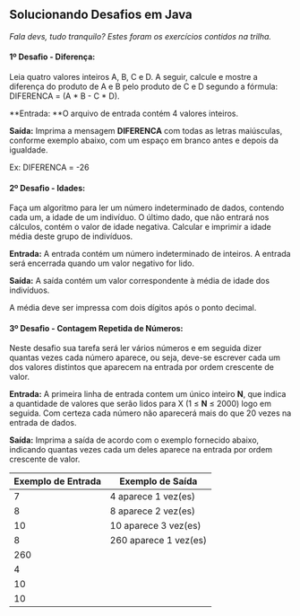 <h2>Solucionando Desafios em Java</h2>

*Fala devs, tudo tranquilo? Estes foram os exercícios contidos na trilha.* 

<h4>1º Desafio - Diferença:</h4>

Leia quatro valores inteiros A, B, C e D. A seguir, calcule e mostre a diferença do produto de A e B pelo produto de C e D segundo a fórmula: DIFERENCA = (A * B - C * D).

**Entrada:  **O arquivo de entrada contém 4 valores inteiros.

**Saída:** Imprima a mensagem **DIFERENCA** com todas as letras maiúsculas, conforme exemplo abaixo, com um espaço em branco antes e depois da igualdade.

Ex: DIFERENCA = -26



<h4>2º Desafio - Idades:</h4>

Faça um algoritmo para ler um número indeterminado de dados, contendo cada um, a idade de um indivíduo. O último dado, que não entrará nos cálculos, contém o valor de idade negativa. Calcular e imprimir a idade média deste grupo de indivíduos.

**Entrada:** A entrada contém um número indeterminado de inteiros. A entrada será encerrada quando um valor negativo for lido.

**Saída:** A saída contém um valor correspondente à média de idade dos indivíduos.

A média deve ser impressa com dois dígitos após o ponto decimal.



<h4>3º Desafio - Contagem Repetida de Números:</h4>

Neste desafio sua tarefa será ler vários números e em seguida dizer quantas vezes cada número aparece, ou seja, deve-se escrever cada um dos valores distintos que aparecem na entrada por ordem crescente de valor.

**Entrada:** A primeira linha de entrada contem um único inteiro **N**, que indica a quantidade de valores que serão lidos para X (1 ≤ **N** ≤ 2000) logo em seguida. Com certeza cada número não aparecerá mais do que 20 vezes na entrada de dados.

**Saída:** Imprima a saída de acordo com o exemplo fornecido abaixo, indicando quantas vezes cada um deles aparece na entrada por ordem crescente de valor.

| Exemplo de Entrada | Exemplo de Saída      |
| ------------------ | --------------------- |
| 7                  | 4 aparece 1 vez(es)   |
| 8                  | 8 aparece 2 vez(es)   |
| 10                 | 10 aparece 3 vez(es)  |
| 8                  | 260 aparece 1 vez(es) |
| 260                |                       |
| 4                  |                       |
| 10                 |                       |
| 10                 |                       |

